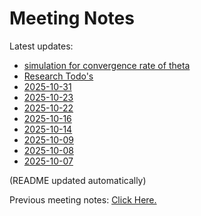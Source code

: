 # Meeting Notes

Latest updates:

<!-- DAILY_NOTES:START -->
- [simulation for convergence rate of theta](simulation%20for%20convergence%20rate%20of%20theta.md)
- [Research Todo's](Research%20Todo%27s.md)
- [2025-10-31](2025-10-31.md)
- [2025-10-23](2025-10-23.md)
- [2025-10-22](2025-10-22.md)
- [2025-10-16](2025-10-16.md)
- [2025-10-14](2025-10-14.md)
- [2025-10-09](2025-10-09.md)
- [2025-10-08](2025-10-08.md)
- [2025-10-07](2025-10-07.md)
<!-- DAILY_NOTES:END -->

(README updated automatically)

Previous meeting notes: [Click Here.](https://github.com/Lofia/Article_Crowdsourcing)
